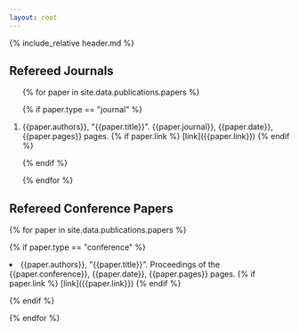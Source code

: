 ```yaml
---
layout: root
---
```


{% include_relative header.md %}

## Refereed Journals

<div markdown="1" class="references">

<ol reversed>

{% for paper in site.data.publications.papers %}

{% if paper.type == "journal" %}

<li class="reference">{{paper.authors}}, "{{paper.title}}". {{paper.journal}}, {{paper.date}}, {{paper.pages}} pages. 
{% if paper.link %}
 [link]({{paper.link}})
{% endif %}
</li>

{% endif %}

{% endfor %}

</ol>


## Refereed Conference Papers

{% for paper in site.data.publications.papers %}

{% if paper.type == "conference" %}

<li class="reference">{{paper.authors}}, "{{paper.title}}". Proceedings of the {{paper.conference}}, {{paper.date}}, {{paper.pages}} pages. 
{% if paper.link %}
 [link]({{paper.link}})
{% endif %}
</li>

{% endif %}

{% endfor %}